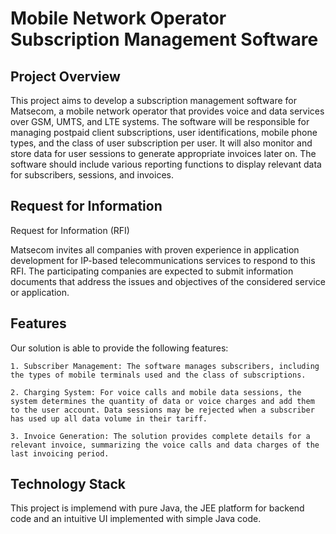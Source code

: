 # Mobile Network Operator Subscription Management Software
## Project Overview
This project aims to develop a subscription management software for Matsecom, a mobile network operator that provides voice and data services over GSM, UMTS, 
and LTE systems. The software will be responsible for managing postpaid client subscriptions, user identifications, mobile phone types, and the class of user
subscription per user. It will also monitor and store data for user sessions to generate appropriate invoices later on. 
The software should include various reporting functions to display relevant data for subscribers, sessions, and invoices.

## Request for Information
Request for Information (RFI)

Matsecom invites all companies with proven experience in application development for IP-based telecommunications services to respond to this RFI. 
The participating companies are expected to submit information documents that address the issues and objectives of the considered service or application. 

## Features
Our solution is able to provide the following features:

    1. Subscriber Management: The software manages subscribers, including the types of mobile terminals used and the class of subscriptions.

    2. Charging System: For voice calls and mobile data sessions, the system determines the quantity of data or voice charges and add them to the user account. Data sessions may be rejected when a subscriber has used up all data volume in their tariff.

    3. Invoice Generation: The solution provides complete details for a relevant invoice, summarizing the voice calls and data charges of the last invoicing period.
## Technology Stack
This project is implemend with pure Java, the JEE platform for backend code and an intuitive UI implemented with simple Java code.
